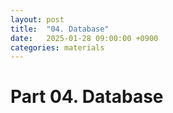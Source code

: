 ```yaml
---
layout: post
title:  "04. Database"
date:   2025-01-28 09:00:00 +0900
categories: materials
---
```


# Part 04. Database

